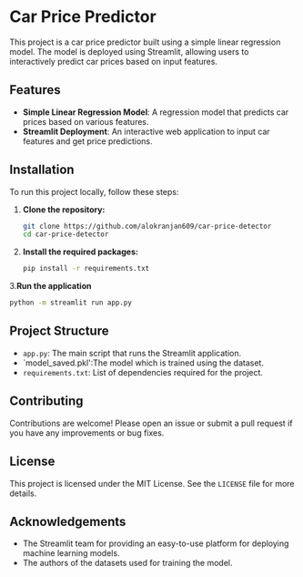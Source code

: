 # Car Price Predictor

This project is a car price predictor built using a simple linear regression model. The model is deployed using Streamlit, allowing users to interactively predict car prices based on input features.

## Features

- **Simple Linear Regression Model**: A regression model that predicts car prices based on various features.
- **Streamlit Deployment**: An interactive web application to input car features and get price predictions.

## Installation

To run this project locally, follow these steps:

1. **Clone the repository:**
    ```sh
    git clone https://github.com/alokranjan609/car-price-detector
    cd car-price-detector
    ```

2. **Install the required packages:**
    ```sh
    pip install -r requirements.txt
    ```
3.**Run the application**
  ```sh
  python -m streamlit run app.py
 ```



## Project Structure

- `app.py`: The main script that runs the Streamlit application.
- `model_saved.pkl':The model which is trained using the dataset.
- `requirements.txt`: List of dependencies required for the project.

## Contributing

Contributions are welcome! Please open an issue or submit a pull request if you have any improvements or bug fixes.

## License

This project is licensed under the MIT License. See the `LICENSE` file for more details.

## Acknowledgements

- The Streamlit team for providing an easy-to-use platform for deploying machine learning models.
- The authors of the datasets used for training the model.

